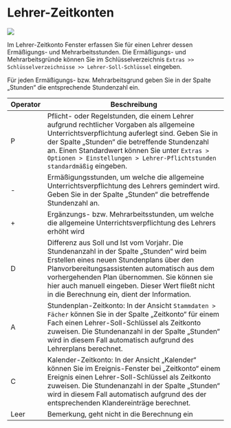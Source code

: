 # Lehrer-Zeitkonten

![](/assets/Lehrer-Soll-Konto.png)

Im Lehrer-Zeitkonto Fenster erfassen Sie für einen Lehrer dessen Ermäßigungs- und Mehrarbeitsstunden. Die Ermäßigungs- und Mehrarbeitsgründe können Sie im Schlüsselverzeichnis ``Extras >> Schlüsselverzeichnisse >> Lehrer-Soll-Schlüssel`` eingeben.

Für jeden Ermäßigungs- bzw. Mehrarbeitsgrund geben Sie in der Spalte „Stunden“ die entsprechende Stundenzahl ein.

Operator |	Beschreibung
---|---
P | Pflicht- oder Regelstunden, die einem Lehrer aufgrund rechtlicher Vorgaben als allgemeine Unterrichtsverpflichtung auferlegt sind. Geben Sie in der Spalte „Stunden“ die betreffende Stundenzahl an. Einen Standardwert können Sie unter ``Extras > Optionen > Einstellungen > Lehrer-Pflichtstunden standardmäßig`` eingeben.
- | Ermäßigungsstunden, um welche die allgemeine Unterrichtsverpflichtung des Lehrers gemindert wird. Geben Sie in der Spalte „Stunden“ die betreffende Stundenzahl an. 
+ | Ergänzungs- bzw. Mehrarbeitsstunden, um welche die allgemeine Unterrichtsverpflichtung des Lehrers erhöht wird
D | Differenz aus Soll und Ist vom Vorjahr. Die Stundenanzahl in der Spalte „Stunden“ wird beim Erstellen eines neuen Stundenplans über den Planvorbereitungsassistenten automatisch aus dem vorhergehenden Plan übernommen. Sie können sie hier auch manuell eingeben. Dieser Wert fließt nicht in die Berechnung ein, dient der Information.
A | Stundenplan-Zeitkonto: In der Ansicht ``Stammdaten > Fächer`` können Sie in der Spalte „Zeitkonto“ für einem Fach einen Lehrer-Soll-Schlüssel als Zeitkonto zuweisen. Die Stundenanzahl in der Spalte „Stunden“ wird in diesem Fall automatisch aufgrund des Lehrerplans berechnet. 
C | Kalender-Zeitkonto: In der Ansicht „Kalender“ können Sie im Ereignis-Fenster bei „Zeitkonto“ einem Ereignis einen Lehrer-Soll-Schlüssel als Zeitkonto zuweisen. Die Stundenanzahl in der Spalte „Stunden“ wird in diesem Fall automatisch aufgrund des der entsprechenden Klandereinträge berechnet. 
Leer | Bemerkung, geht nicht in die Berechnung ein
